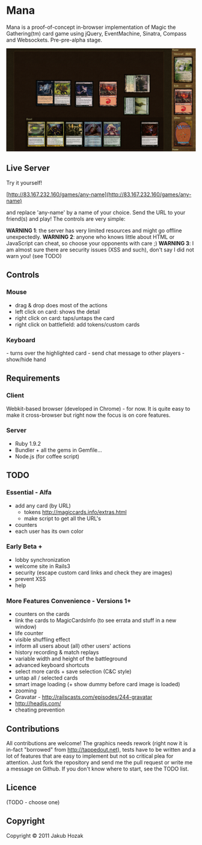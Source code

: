 # Mana

Mana is a proof-of-concept in-browser implementation of Magic the Gathering(tm) card game using jQuery, EventMachine, Sinatra, Compass and Websockets. Pre-pre-alpha stage.

![Screenshot](https://github.com/HakubJozak/mana/raw/master/screenshots/1.png)


## Live Server

Try it yourself!

[http://83.167.232.160/games/any-name](http://83.167.232.160/games/any-name)

and replace 'any-name' by a name of your choice. Send the URL to your friend(s) and play! The controls are very simple:

__WARNING 1__: the server has very limited resources and might go offline unexpectedly.
__WARNING 2__: anyone who knows little about HTML or JavaScript can cheat, so choose your opponents with care ;)
__WARNING 3__: I am almost sure there are security issues (XSS and such), don't say I did not warn you! (see TODO)

## Controls
### Mouse
 - drag & drop does most of the actions
 - left click on card: shows the detail
 - right click on card: taps/untaps the card
 - right click on battlefield: add tokens/custom cards

### Keyboard
 <t> - turns over the highlighted card
 <m> - send chat message to other players
 <spacebar> - show/hide hand

## Requirements 

### Client

Webkit-based browser (developed in Chrome) - for now. It is quite easy to make it cross-browser but right now the focus is on core features.

### Server

   - Ruby 1.9.2
   - Bundler + all the gems in Gemfile...
   - Node.js (for coffee script)

## TODO

### Essential - Alfa
 - add any card (by URL) 
   - tokens http://magiccards.info/extras.html
   - make script to get all the URL's
 - counters
 - each user has its own color

### Early Beta +
 - lobby synchronization
 - welcome site in Rails3
 - security (escape custom card links and check they are images)
 - prevent XSS
 - help

### More Features Convenience - Versions 1+
 
 - counters on the cards 
 - link the cards to MagicCardsInfo (to see errata and stuff in a new window)
 - life counter
 - visible shuffling effect
 - inform all users about (all) other users' actions
 - history recording & match replays
 - variable width and height of the battleground
 - advanced keyboard shortcuts
 - select more cards + save selection (C&C style)
 - untap all / selected cards
 - smart image loading (+ show dummy before card image is loaded)
 - zooming
 - Gravatar - http://railscasts.com/episodes/244-gravatar
 - http://headjs.com/
 - cheating prevention

## Contributions

All contributions are welcome! The graphics needs rework (right now it is in-fact "borrowed" from http://tappedout.net), tests have to be written and a lot of features that are easy to implement but not so critical plea for attention. Just fork the repository and send me the pull request or write me a message on Github. If you don't know where to start, see the TODO list.

## Licence

(TODO - choose one)

## Copyright

Copyright &copy; 2011 Jakub Hozak
